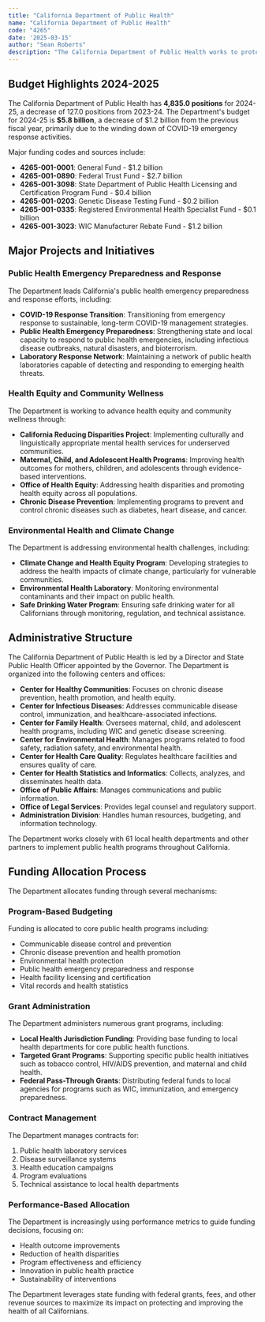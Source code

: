 ```yaml
---
title: "California Department of Public Health"
name: "California Department of Public Health"
code: "4265"
date: '2025-03-15'
author: "Sean Roberts"
description: "The California Department of Public Health works to protect the health and well-being of all Californians through disease prevention, health promotion, and health equity initiatives."
---
```


## Budget Highlights 2024-2025

The California Department of Public Health has **4,835.0 positions** for 2024-25, a decrease of 127.0 positions from 2023-24. The Department's budget for 2024-25 is **$5.8 billion**, a decrease of $1.2 billion from the previous fiscal year, primarily due to the winding down of COVID-19 emergency response activities.

Major funding codes and sources include:
- **4265-001-0001**: General Fund - $1.2 billion
- **4265-001-0890**: Federal Trust Fund - $2.7 billion
- **4265-001-3098**: State Department of Public Health Licensing and Certification Program Fund - $0.4 billion
- **4265-001-0203**: Genetic Disease Testing Fund - $0.2 billion
- **4265-001-0335**: Registered Environmental Health Specialist Fund - $0.1 billion
- **4265-001-3023**: WIC Manufacturer Rebate Fund - $1.2 billion

## Major Projects and Initiatives

### Public Health Emergency Preparedness and Response
The Department leads California's public health emergency preparedness and response efforts, including:

- **COVID-19 Response Transition**: Transitioning from emergency response to sustainable, long-term COVID-19 management strategies.
- **Public Health Emergency Preparedness**: Strengthening state and local capacity to respond to public health emergencies, including infectious disease outbreaks, natural disasters, and bioterrorism.
- **Laboratory Response Network**: Maintaining a network of public health laboratories capable of detecting and responding to emerging health threats.

### Health Equity and Community Wellness
The Department is working to advance health equity and community wellness through:

- **California Reducing Disparities Project**: Implementing culturally and linguistically appropriate mental health services for underserved communities.
- **Maternal, Child, and Adolescent Health Programs**: Improving health outcomes for mothers, children, and adolescents through evidence-based interventions.
- **Office of Health Equity**: Addressing health disparities and promoting health equity across all populations.
- **Chronic Disease Prevention**: Implementing programs to prevent and control chronic diseases such as diabetes, heart disease, and cancer.

### Environmental Health and Climate Change
The Department is addressing environmental health challenges, including:

- **Climate Change and Health Equity Program**: Developing strategies to address the health impacts of climate change, particularly for vulnerable communities.
- **Environmental Health Laboratory**: Monitoring environmental contaminants and their impact on public health.
- **Safe Drinking Water Program**: Ensuring safe drinking water for all Californians through monitoring, regulation, and technical assistance.

## Administrative Structure

The California Department of Public Health is led by a Director and State Public Health Officer appointed by the Governor. The Department is organized into the following centers and offices:

- **Center for Healthy Communities**: Focuses on chronic disease prevention, health promotion, and health equity.
- **Center for Infectious Diseases**: Addresses communicable disease control, immunization, and healthcare-associated infections.
- **Center for Family Health**: Oversees maternal, child, and adolescent health programs, including WIC and genetic disease screening.
- **Center for Environmental Health**: Manages programs related to food safety, radiation safety, and environmental health.
- **Center for Health Care Quality**: Regulates healthcare facilities and ensures quality of care.
- **Center for Health Statistics and Informatics**: Collects, analyzes, and disseminates health data.
- **Office of Public Affairs**: Manages communications and public information.
- **Office of Legal Services**: Provides legal counsel and regulatory support.
- **Administration Division**: Handles human resources, budgeting, and information technology.

The Department works closely with 61 local health departments and other partners to implement public health programs throughout California.

## Funding Allocation Process

The Department allocates funding through several mechanisms:

### Program-Based Budgeting
Funding is allocated to core public health programs including:
- Communicable disease control and prevention
- Chronic disease prevention and health promotion
- Environmental health protection
- Public health emergency preparedness and response
- Health facility licensing and certification
- Vital records and health statistics

### Grant Administration
The Department administers numerous grant programs, including:
- **Local Health Jurisdiction Funding**: Providing base funding to local health departments for core public health functions.
- **Targeted Grant Programs**: Supporting specific public health initiatives such as tobacco control, HIV/AIDS prevention, and maternal and child health.
- **Federal Pass-Through Grants**: Distributing federal funds to local agencies for programs such as WIC, immunization, and emergency preparedness.

### Contract Management
The Department manages contracts for:
1. Public health laboratory services
2. Disease surveillance systems
3. Health education campaigns
4. Program evaluations
5. Technical assistance to local health departments

### Performance-Based Allocation
The Department is increasingly using performance metrics to guide funding decisions, focusing on:
- Health outcome improvements
- Reduction of health disparities
- Program effectiveness and efficiency
- Innovation in public health practice
- Sustainability of interventions

The Department leverages state funding with federal grants, fees, and other revenue sources to maximize its impact on protecting and improving the health of all Californians. 